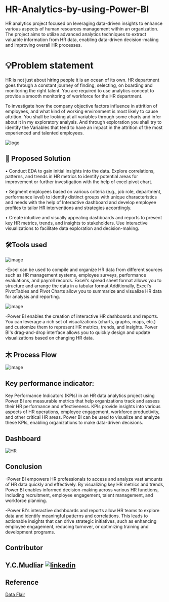 # HR-Analytics-by-using-Power-BI

HR analytics project focused on leveraging data-driven insights to enhance various aspects of human resources management within an organization. The project aims to utilize advanced analytics techniques to extract valuable information from HR data, enabling data-driven decision-making and improving overall HR processes.

# 💡Problem statement

HR is not just about hiring people it is an ocean of its own. HR department goes through a constant journey of finding, selecting, on boarding and monitoring the right talent. You are required to use analytics concept to provide a smooth monitoring of workforce for the HR department. 

To investigate how the company objective factors influence in attrition of employees, and what kind of working environment is most likely to cause attrition. You shall be looking at all variables through some charts and infer about it in my exploratory analysis. And through exploration you shall try to identify the Variables that tend to have an impact in the attrition of the most experienced and talented employees.

![logo](https://repository-images.githubusercontent.com/187339282/7c567780-798a-11e9-9ee8-b903e63e5182)

## 📝 Proposed Solution

•	Conduct EDA to gain initial insights into the data. Explore correlations, patterns, and trends in HR metrics to identify potential areas for improvement or further investigation with the help of excel pivot chart.

•	Segment employees based on various criteria (e.g., job role, department, performance level) to identify distinct groups with unique characteristics and needs with the help of Interactive dashboard and develop employee profiles to tailor HR interventions and strategies accordingly.

•	Create intuitive and visually appealing dashboards and reports to present key HR metrics, trends, and insights to stakeholders. Use interactive visualizations to facilitate data exploration and decision-making.

## 🛠Tools used

![image](https://github.com/YCMudliar/HR-Analytics-by-using-Power-BI/assets/100325567/2efe49a9-5e8d-411c-9c46-faba13646525)

-Excel can be used to compile and organize HR data from different sources such as HR management systems, employee surveys, performance evaluations, and payroll records. Excel's spread sheet format allows you to structure and arrange the data in a tabular format.Additionally, Excel's PivotTables and Pivot Charts allow you to summarize and visualize HR data for analysis and reporting.

![image](https://github.com/YCMudliar/HR-Analytics-by-using-Power-BI/assets/100325567/46f0931c-9a91-46fc-9887-b84db790a9be)

-Power BI enables the creation of interactive HR dashboards and reports. You can leverage a rich set of visualizations (charts, graphs, maps, etc.) and customize them to represent HR metrics, trends, and insights. Power BI's drag-and-drop interface allows you to quickly design and update visualizations based on changing HR data.

## ⽊ Process Flow

![image](https://github.com/YCMudliar/HR-Analytics-by-using-Power-BI/assets/100325567/9019eac4-1ef1-4f17-b5d4-895a9ab69c52)

## Key performance indicator:

Key Performance Indicators (KPIs) in an HR data analytics project using Power BI are measurable metrics that help organizations track and assess their HR performance and effectiveness. KPIs provide insights into various aspects of HR operations, employee engagement, workforce productivity, and other critical HR areas. Power BI can be used to visualize and analyze these KPIs, enabling organizations to make data-driven decisions. 

## Dashboard

![HR](https://github.com/YCMudliar/HR-Analytics-by-using-Power-BI/assets/100325567/257526be-0857-4ac4-bf0e-1d838f510b12)

## Conclusion

-Power BI empowers HR professionals to access and analyze vast amounts of HR data quickly and effectively. By visualizing key HR metrics and trends, Power BI enables informed decision-making across various HR functions, including recruitment, employee engagement, talent management, and workforce planning.

-Power BI's interactive dashboards and reports allow HR teams to explore data and identify meaningful patterns and correlations. This leads to actionable insights that can drive strategic initiatives, such as enhancing employee engagement, reducing turnover, or optimizing training and development programs.

## Contributor

## Y.C.Mudliar [![linkedin](https://img.shields.io/badge/linkedin-0A66C2?style=for-the-badge&logo=linkedin&logoColor=white)](https://www.linkedin.com/in/yogeshmudliar)

## Reference

[Data Flair](https://data-flair.training/blogs/learn-power-bi/)
